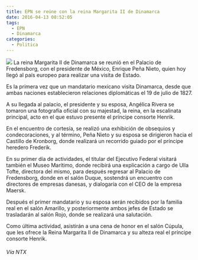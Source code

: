 ```yaml
---
title: EPN se reúne con la reina Margarita II de Dinamarca
date: 2016-04-13 08:52:05
tags:
  - EPN
  - Dinamarca
categories:
  - Politica
---
```

![](http://www.notimex.gob.mx/imagenes/noticiaPrincipal/pPe%C3%B1a%20Nieto%20en%20Dinamarca.jpg)
La reina Margarita II de Dinamarca se reunió en el Palacio de Fredensborg, con el presidente de México, Enrique Peña Nieto, quien hoy llegó al país europeo para realizar una visita de Estado.

Es la primera vez que un mandatario mexicano visita Dinamarca, desde que ambas naciones establecieron relaciones diplomáticas el 19 de julio de 1827.

A su llegada al palacio, el presidente y su esposa, Angélica Rivera se tomaron una fotografía oficial con su majestad, la reina, en la escalinata principal, acto en el que estuvo presente el príncipe consorte Henrik.

En el encuentro de cortesía, se realizó una exhibición de obsequios y condecoraciones, y al término, Peña Nieto y su esposa se dirigieron hacia el Castillo de Kronborg, donde realizará un recorrido guiado por el príncipe heredero Frederik.

En su primer día de actividades, el titular del Ejecutivo Federal visitará también el Museo Marítimo, donde recibirá una explicación a cargo de Ulla Tofte, directora del mismo, para después regresar al Palacio de Fredensborg, donde en el salón Duque, sostendrá un encuentro con directores de empresas danesas, y dialogaría con el CEO de la empresa Maersk.

Después el primer mandatario y su esposa serán recibidos por la familia real en el salón Amarillo, y posteriormente ambos jefes de Estado se trasladarán al salón Rojo, donde se realizará una salutación.

Como última actividad, asistirán a una cena de honor en el salón Cúpula, que les ofrece la Reina Margarita II de Dinamarca y su alteza real el príncipe consorte Henrik.
###### Vía NTX
